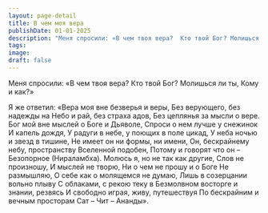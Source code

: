 ```yaml
---
layout: page-detail
title: В чем моя вера
publishDate: 01-01-2025
description: "Меня спросили: «В чем твоя вера?  Кто твой Бог? Молишься ли ты,  Кому и как?»  Я же ответил:  «Вера моя вне безверья и веры,  Без верующего, без надежды на  Небо и рай, без страха адов,  Без цеплянья за мысли о вере."
tags:
image:
draft: false
---
```

Меня спросили: «В чем твоя вера?  Кто твой Бог? Молишься ли ты,  Кому и как?»  

Я же ответил:  «Вера моя вне безверья и веры,  Без верующего, без надежды на  Небо и рай, без страха адов,  Без цеплянья за мысли о вере.  Бог мой вне мыслей о Боге и Дьяволе,  Спроси о нем лучше у снежинок  И капель дождя,  У радуги в небе, у поющих в поле цикад,  У неба ночью и звезд в тишине,  Не имеет он ни формы, ни имени,  Он, бескрайнему небу, пространству  Вселенной подобен,  Потому и говорят что он – Безопорное  (Нираламбха).  Молюсь я, но не так как другие,  Слов не произношу,  И мыслей не творю,  Ни о чем не прошу и о Боге  Не размышляю,  О себе как о молящемся не думаю,  Лишь в созерцании вольно плыву  С облаками, с рекою теку в  Безмолвном восторге и знании, резвясь  И свободно играя, живу, путешествуя  По бескрайним и вечным просторам  Сат – Чит – Ананды».